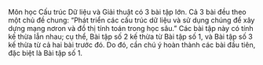 Môn học Cấu trúc Dữ liệu và Giải thuật có 3 bài tập lớn. 
Cả 3 bài đều theo một chủ đề chung: “Phát triển các cấu trúc dữ liệu và sử dụng chúng để xây dựng mạng nơron và đồ thị tính toán trong học sâu.” 
Các bài tập này có tính kế thừa lẫn nhau; cụ thể, Bài tập số 2 kế thừa từ Bài tập số 1, và Bài tập số 3 kế thừa từ cả hai bài trước đó. 
Do đó, cần chú ý hoàn thành các bài đầu tiên, đặc biệt là Bài tập số 1.
